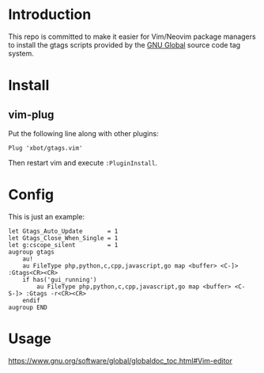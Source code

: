 # Introduction

This repo is committed to make it easier for Vim/Neovim package managers to install the gtags scripts provided by the [GNU Global](https://www.gnu.org/software/global/) source code tag system.

# Install

## vim-plug

Put the following line along with other plugins:

```vim
Plug 'xbot/gtags.vim'
```

Then restart vim and execute `:PluginInstall`.

# Config

This is just an example:

```vim
let Gtags_Auto_Update       = 1
let Gtags_Close_When_Single = 1
let g:cscope_silent         = 1
augroup gtags
    au!
    au FileType php,python,c,cpp,javascript,go map <buffer> <C-]> :Gtags<CR><CR>
    if has('gui_running')
        au FileType php,python,c,cpp,javascript,go map <buffer> <C-S-]> :Gtags -r<CR><CR>
    endif
augroup END
```

# Usage

https://www.gnu.org/software/global/globaldoc_toc.html#Vim-editor
